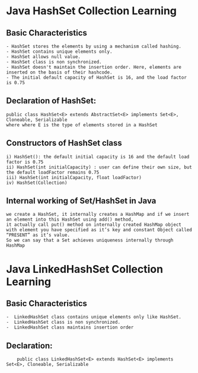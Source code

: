 # Java HashSet Collection Learning
## Basic Characteristics
    - HashSet stores the elements by using a mechanism called hashing.
    - HashSet contains unique elements only.
    - HashSet allows null value.
    - HashSet class is non synchronized.
    - HashSet doesn't maintain the insertion order. Here, elements are inserted on the basis of their hashcode.
    - The initial default capacity of HashSet is 16, and the load factor is 0.75
    
## Declaration of HashSet:
    public class HashSet<E> extends AbstractSet<E> implements Set<E>, Cloneable, Serializable
    where where E is the type of elements stored in a HashSet
## Constructors of HashSet class
    i) HashSet(): the default initial capacity is 16 and the default load factor is 0.75
    ii) HashSet(int initialCapacity) : user can define their own size, but the default loadFactor remains 0.75
    iii) HashSet(int initialCapacity, float loadFactor)
    iv) HashSet(Collection)
    
## Internal working of Set/HashSet in Java
    we create a HashSet, it internally creates a HashMap and if we insert an element into this HashSet using add() method, 
    it actually call put() method on internally created HashMap object with element you have specified as it’s key and constant Object called “PRESENT” as it’s value.
    So we can say that a Set achieves uniqueness internally through HashMap
    
    
    
# Java LinkedHashSet Collection Learning
## Basic Characteristics
    -  LinkedHashSet class contains unique elements only like HashSet.
    -  LinkedHashSet class is non synchronized.
    -  LinkedHashSet class maintains insertion order
 
## Declaration: 
        public class LinkedHashSet<E> extends HashSet<E> implements Set<E>, Cloneable, Serializable
        
